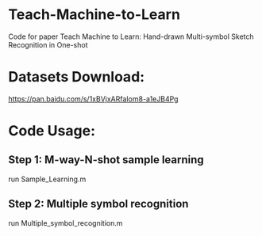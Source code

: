 # Teach-Machine-to-Learn
Code for paper Teach Machine to Learn: Hand-drawn Multi-symbol Sketch Recognition in One-shot
# Datasets Download:
https://pan.baidu.com/s/1xBVjxARfaIom8-a1eJB4Pg

# Code Usage:
## Step 1: M-way-N-shot sample learning
run Sample_Learning.m
## Step 2: Multiple symbol recognition
run Multiple_symbol_recognition.m
